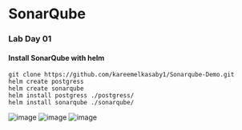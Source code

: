 # SonarQube

### Lab Day 01

#### Install SonarQube with helm

    git clone https://github.com/kareemelkasaby1/Sonarqube-Demo.git
    helm create postgress
    helm create sonarqube
    helm install postgress ./postgress/
    helm install sonarqube ./sonarqube/
  
![image](https://user-images.githubusercontent.com/40915944/217374706-05b4605f-6814-43e5-8f4c-5677a11cb4c7.png)
![image](https://user-images.githubusercontent.com/40915944/217374819-1934579a-0b94-4c35-be89-ba919a3fd312.png)
![image](https://user-images.githubusercontent.com/40915944/217375073-939c9de3-43b1-4811-a37f-962c9c303d98.png)
